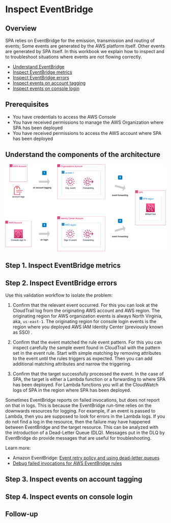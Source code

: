 # Inspect EventBridge

## Overview

SPA relies on EventBridge for the emission, transmission and routing of events; Some events are generated by the AWS platform itself. Other events are generated by SPA itself. In this workbook we explain how to inspect and to troubleshoot situations where events are not flowing correctly.

- [Understand EventBridge](#overview)
- [Inspect EventBridge metrics](#step-1)
- [Inspect EventBridge errors](#step-2)
- [Inspect events on account tagging](#step-3)
- [Inspect events on console login](#step-4)

## Prerequisites

- You have credentials to access the AWS Console
- You have received permissions to manage the AWS Organization where SPA has been deployed
- You have received permissions to access the AWS account where SPA has been deployed

## Understand the components of the architecture <a id="overview"></a>

![AWS events used by SPA](./medias/eventbridge-overview.drawio.png)

## Step 1. Inspect EventBridge metrics <a id="step-1"></a>

## Step 2. Inspect EventBridge errors <a id="step-2"></a>

Use this validation workflow to isolate the problem:

1. Confirm that the relevant event occurred. For this you can look at the CloudTrail log from the originating AWS account and AWS region. The originating region for AWS organization events is always North Virginia, aka, `us-east-1`. The originating region for console login events is the region where you deployed AWS IAM Identity Center (previously known as SSO) .

2. Confirm that the event matched the rule event pattern. For this you can inspect carefully the sample event found in CloudTrail with the pattern set in the event rule. Start with simple matching by removing attributes to the event until the rules triggers as expected. Then you can add additional matching attributes and narrow the triggering.

3. Confirm that the target successfully processed the event. In the case of SPA, the target is either a Lambda function or a forwarding to where SPA has been deployed. For Lambda functions you will at the CloudWatch logs of SPA in the region where SPA has been deployed.

Sometimes EventBridge reports on failed invocations, but does not report on that in logs. This is because the EventBridge run-time relies on the downwards resources for logging. For example, if an event is passed to Lambda, then you are supposed to look for errors in the Lambda logs. If you do not find a log in the resource, then the failure may have happened between EventBridge and the target resource. This can be analyzed with the introduction of a Dead-Letter Queue (DLQ). Messages put in the DLQ by EventBridge do provide messages that are useful for troubleshooting.

Learn more:

- Amazon EventBridge: [Event retry policy and using dead-letter queues](https://docs.aws.amazon.com/eventbridge/latest/userguide/eb-rule-dlq.html)
- [Debug failed invocations for AWS EventBridge rules](https://medium.com/@mr.mornesnyman/debug-failed-invocations-for-aws-eventbridge-rules-27689ec4fe09)

## Step 3. Inspect events on account tagging <a id="step-3"></a>

## Step 4. Inspect events on console login <a id="step-4"></a>


## Follow-up

